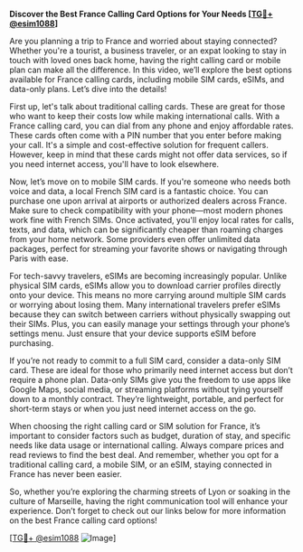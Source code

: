**Discover the Best France Calling Card Options for Your Needs [[TG💪+ @esim1088](https://t.me/s/esim1088)]**

Are you planning a trip to France and worried about staying connected? Whether you're a tourist, a business traveler, or an expat looking to stay in touch with loved ones back home, having the right calling card or mobile plan can make all the difference. In this video, we’ll explore the best options available for France calling cards, including mobile SIM cards, eSIMs, and data-only plans. Let’s dive into the details!

First up, let's talk about traditional calling cards. These are great for those who want to keep their costs low while making international calls. With a France calling card, you can dial from any phone and enjoy affordable rates. These cards often come with a PIN number that you enter before making your call. It's a simple and cost-effective solution for frequent callers. However, keep in mind that these cards might not offer data services, so if you need internet access, you'll have to look elsewhere.

Now, let’s move on to mobile SIM cards. If you're someone who needs both voice and data, a local French SIM card is a fantastic choice. You can purchase one upon arrival at airports or authorized dealers across France. Make sure to check compatibility with your phone—most modern phones work fine with French SIMs. Once activated, you'll enjoy local rates for calls, texts, and data, which can be significantly cheaper than roaming charges from your home network. Some providers even offer unlimited data packages, perfect for streaming your favorite shows or navigating through Paris with ease.

For tech-savvy travelers, eSIMs are becoming increasingly popular. Unlike physical SIM cards, eSIMs allow you to download carrier profiles directly onto your device. This means no more carrying around multiple SIM cards or worrying about losing them. Many international travelers prefer eSIMs because they can switch between carriers without physically swapping out their SIMs. Plus, you can easily manage your settings through your phone’s settings menu. Just ensure that your device supports eSIM before purchasing.

If you’re not ready to commit to a full SIM card, consider a data-only SIM card. These are ideal for those who primarily need internet access but don’t require a phone plan. Data-only SIMs give you the freedom to use apps like Google Maps, social media, or streaming platforms without tying yourself down to a monthly contract. They’re lightweight, portable, and perfect for short-term stays or when you just need internet access on the go.

When choosing the right calling card or SIM solution for France, it’s important to consider factors such as budget, duration of stay, and specific needs like data usage or international calling. Always compare prices and read reviews to find the best deal. And remember, whether you opt for a traditional calling card, a mobile SIM, or an eSIM, staying connected in France has never been easier.

So, whether you’re exploring the charming streets of Lyon or soaking in the culture of Marseille, having the right communication tool will enhance your experience. Don’t forget to check out our links below for more information on the best France calling card options! 

[[TG💪+ @esim1088](https://t.me/s/esim1088) ![Image](https://i.postimg.cc/Y0z9fWf4/image.png)]